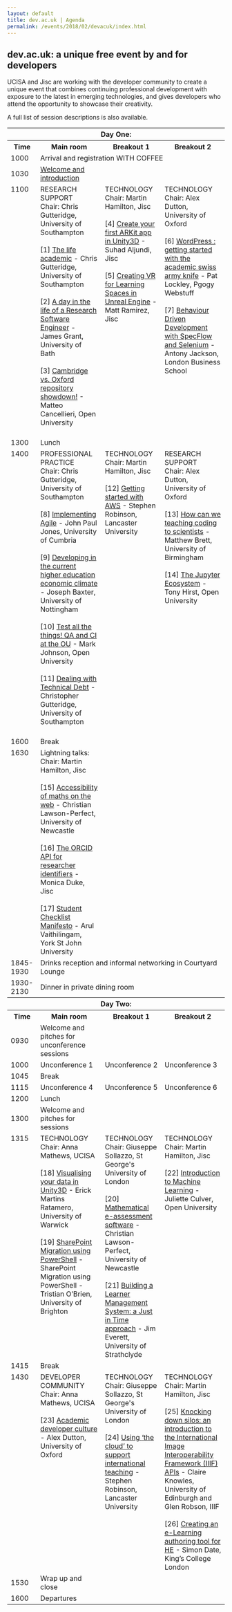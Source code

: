 ```yaml
---
layout: default
title: dev.ac.uk | Agenda
permalink: /events/2018/02/devacuk/index.html
---
```


## dev.ac.uk: a unique free event by and for developers

UCISA and Jisc are working with the developer community to create a unique event that combines continuing professional development with exposure to the latest in emerging technologies, and gives developers who attend the opportunity to showcase their creativity.

A full list of <a hef="https://devacuk.github.io/events/2018/02/devacuk/sessions/">session descriptions</a> is also available.

<table>
  <tr><th colspan="4">Day One:</th></tr>
  <tr>
    <th>Time</th>
    <th>Main room</th>
    <th>Breakout 1</th>
    <th>Breakout 2</th>
  </tr>
  <tr>
    <td>1000</td>
    <td colspan="3">Arrival and registration WITH COFFEE</td>
  </tr>
  <tr>
    <td>1030</td>
    <td><a href="intro/">Welcome and introduction</a></td>
    <td></td>
    <td></td>
  </tr>
  <tr><td valign="top">1100</td>
    <td valign="top">
      RESEARCH SUPPORT<br/>
      Chair: Chris Gutteridge, University of Southampton<br/><br/>
      [1] <a href="1/">The life academic</a> - Chris Gutteridge, University of Southampton<br/><br/>
      [2] <a href="2/">A day in the life of a Research Software Engineer</a> - James Grant, University of Bath<br/><br/>
      [3] <a href="3/">Cambridge vs. Oxford repository showdown!</a> - Matteo Cancellieri, Open University<br/><br/>
    </td>
    <td valign="top">
      TECHNOLOGY<br/>
      Chair: Martin Hamilton, Jisc<br/><br/>
      [4] <a href="4/">Create your first ARKit app in Unity3D</a> - Suhad Aljundi, Jisc<br/><br/>
      [5] <a href="5/">Creating VR for Learning Spaces in Unreal Engine</a> - Matt Ramirez, Jisc<br/>
    </td>
    <td valign="top">
      TECHNOLOGY<br/>
      Chair: Alex Dutton, University of Oxford<br/><br/>
      [6] <a href="6/">WordPress : getting started with the academic swiss army knife</a> - Pat Lockley, Pgogy Webstuff<br/><br/>
      [7] <a href="7/">Behaviour Driven Development with SpecFlow and Selenium</a> - Antony Jackson, London Business School<br/>
    </td>
  </tr>
  <tr><td>1300</td><td colspan="3">Lunch</td>
  </tr>
  <tr><td valign="top">1400</td>
    <td valign="top">
      PROFESSIONAL PRACTICE<br/>
      Chair: Chris Gutteridge, University of Southampton<br/><br/>
      [8] <a href="8/">Implementing Agile</a> - John Paul Jones, University of Cumbria<br/><br/>
      [9] <a href="9/">Developing in the current higher education economic climate</a> - Joseph Baxter, University of Nottingham<br/><br/>
      [10] <a href="10/">Test all the things! QA and CI at the OU</a> - Mark Johnson, Open University<br/><br/>
      [11] <a href="11/">Dealing with Technical Debt</a> - Christopher Gutteridge, University of Southampton<br/><br/>
    <td valign="top">
      TECHNOLOGY<br/>
      Chair: Martin Hamilton, Jisc<br/><br/>
      [12] <a href="12/">Getting started with AWS</a> - Stephen Robinson, Lancaster University<br/>
    </td>
    <td valign="top">
      RESEARCH SUPPORT<br/>
      Chair: Alex Dutton, University of Oxford<br/><br/>
      [13] <a href="13/">How can we teaching coding to scientists</a> - Matthew Brett, University of Birmingham<br/><br/>
      [14] <a href="14/">The Jupyter Ecosystem</a> - Tony Hirst, Open University<br/>
    </td>
  
  <tr><td>1600</td><td colspan="3">Break</td>
  </tr>
  <tr><td valign="top">1630</td>
    <td valign="top">
    Lightning talks:<br/>
    Chair: Martin Hamilton, Jisc<br/><br/>
    [15] <a href="15/">Accessibility of maths on the web</a> - Christian Lawson-Perfect, University of Newcastle<br/><br/>
    [16] <a href="16/">The ORCID API for researcher identifiers</a> - Monica Duke, Jisc<br/><br/>
    [17] <a href="17/">Student Checklist Manifesto</a> - Arul Vaithilingam, York St John University<br/>
    </td>
    <td>
    </td>
    <td>
    </td>
  </tr>
  <tr><td>1845-1930</td><td colspan="3">Drinks reception and informal networking in Courtyard Lounge</td></tr>
  <tr><td>1930-2130</td><td colspan="3">Dinner in private dining room</td></tr>
  <tr><th colspan="4">Day Two:</th></tr>
  <tr>
    <th>Time</th>
    <th>Main room</th>
    <th>Breakout 1</th>
    <th>Breakout 2</th>
  </tr>
  <tr>
    <td>0930</td>
    <td>Welcome and pitches for unconference sessions</td>
    <td></td>
    <td></td>
  </tr>
  <tr>
    <td>1000</td>
    <td>Unconference 1</td>
    <td>Unconference 2</td>
    <td>Unconference 3</td>
  </tr>
  <tr><td>1045</td><td colspan="3">Break</td></tr>
  <tr>
    <td>1115</td>
    <td>Unconference 4</td>
    <td>Unconference 5</td>
    <td>Unconference 6</td>
  </tr>
  <tr><td>1200</td><td colspan="3">Lunch</td></tr>
  <tr>
    <td>1300</td>
    <td>Welcome and pitches for sessions</td>
    <td></td>
    <td></td>
  </tr>
  <tr>
    <td valign="top">1315</td>
    <td valign="top">
      TECHNOLOGY<br/>
      Chair: Anna Mathews, UCISA<br/><br/>
      [18] <a href="18/">Visualising your data in Unity3D</a> - Erick Martins Ratamero, University of Warwick<br/><br/>
      [19] <a href="19/">SharePoint Migration using PowerShell</a> - SharePoint Migration using PowerShell - Tristian O’Brien, University of Brighton<br/>
    </td>
    <td valign="top">
      TECHNOLOGY<br/>
      Chair: Giuseppe Sollazzo, St George's University of London<br/><br/>
      [20] <a href="20/">Mathematical e-assessment software</a> - Christian Lawson-Perfect, University of Newcastle<br/><br/>
      [21] <a href="21/">Building a Learner Management System: a Just in Time approach</a> - Jim Everett, University of Strathclyde<br/>
    </td>
    <td valign="top">
      TECHNOLOGY<br/>
      Chair: Martin Hamilton, Jisc<br/><br/>
      [22] <a href="22/">Introduction to Machine Learning</a> - Juliette Culver, Open University<br/>
    </td>
  </tr>
  <tr><td>1415</td><td colspan="3">Break</td></tr>
  <tr>
    <td valign="top">1430</td>
    <td valign="top">
      DEVELOPER COMMUNITY<br/>
      Chair: Anna Mathews, UCISA<br/><br/>
      [23] <a href="23/">Academic developer culture</a> - Alex Dutton, University of Oxford<br/>
    </td>
    <td valign="top">
      TECHNOLOGY<br/>
      Chair: Giuseppe Sollazzo, St George's University of London<br/><br/>
      [24] <a href="24/">Using ‘the cloud’ to support international teaching</a> - Stephen Robinson, Lancaster University<br/>
    </td>
    <td valign="top">
      TECHNOLOGY<br/>
      Chair: Martin Hamilton, Jisc<br/><br/>
      [25] <a href="25/">Knocking down silos: an introduction to the International Image Interoperability Framework (IIIF) APIs</a> - Claire Knowles, University of Edinburgh and Glen Robson, IIIF<br/><br/>
      [26] <a href="26/">Creating an e-Learning authoring tool for HE</a> - Simon Date, King’s College London<br/>
    </td>
  </tr>
  <tr><td>1530</td><td>Wrap up and close</td><td></td><td></td></tr>
  <tr><td>1600</td><td colspan="3">Departures</td>

